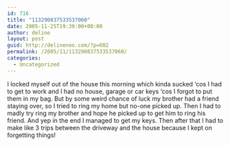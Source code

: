 ```yaml
---
id: 716
title: "113290837533537060"
date: 2005-11-25T19:39:00+00:00
author: deline
layout: post
guid: http://delineneo.com/?p=602
permalink: /2005/11/113290837533537060/
categories:
  - Uncategorized
---
```

I locked myself out of the house this morning which kinda sucked &#8216;cos I had to get to work and I had no house, garage or car keys &#8216;cos I forgot to put them in my bag. But by some weird chance of luck my brother had a friend staying over, so I tried to ring my home but no-one picked up. Then I had to madly try ring my brother and hope he picked up to get him to ring his friend. And yep in the end I managed to get my keys. Then after that I had to make like 3 trips between the driveway and the house because I kept on forgetting things!